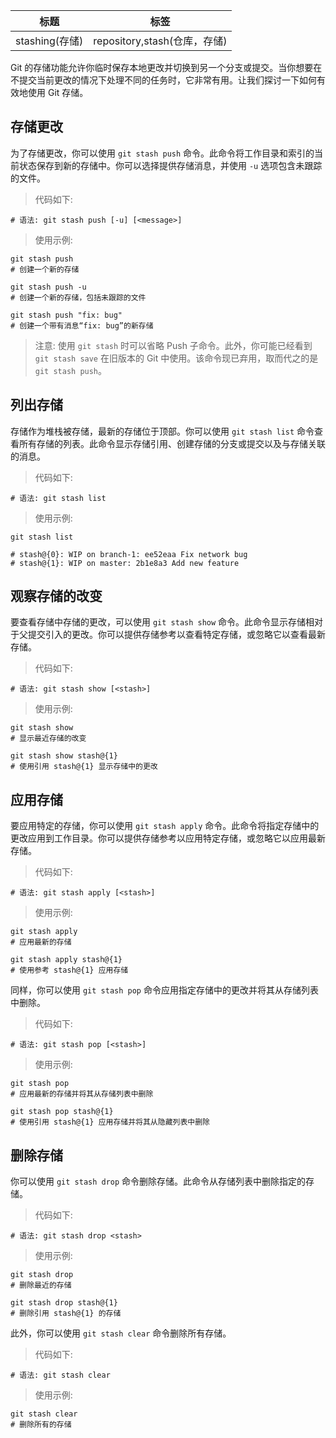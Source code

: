 | 标题           | 标签                         |
| -------------- | ---------------------------- |
| stashing(存储) | repository,stash(仓库，存储) |

Git 的存储功能允许你临时保存本地更改并切换到另一个分支或提交。当你想要在不提交当前更改的情况下处理不同的任务时，它非常有用。让我们探讨一下如何有效地使用 Git 存储。

## 存储更改

为了存储更改，你可以使用 `git stash push` 命令。此命令将工作目录和索引的当前状态保存到新的存储中。你可以选择提供存储消息，并使用 `-u` 选项包含未跟踪的文件。

> 代码如下:

```shell
# 语法: git stash push [-u] [<message>]
```

> 使用示例:

```shell
git stash push
# 创建一个新的存储

git stash push -u
# 创建一个新的存储，包括未跟踪的文件

git stash push "fix: bug"
# 创建一个带有消息“fix: bug”的新存储
```

> 注意: 使用 `git stash` 时可以省略 Push 子命令。此外，你可能已经看到 `git stash save` 在旧版本的 Git 中使用。该命令现已弃用，取而代之的是 `git stash push`。

## 列出存储

存储作为堆栈被存储，最新的存储位于顶部。你可以使用 `git stash list` 命令查看所有存储的列表。此命令显示存储引用、创建存储的分支或提交以及与存储关联的消息。

> 代码如下:

```shell
# 语法: git stash list
```

> 使用示例:

```shell
git stash list

# stash@{0}: WIP on branch-1: ee52eaa Fix network bug
# stash@{1}: WIP on master: 2b1e8a3 Add new feature
```

## 观察存储的改变

要查看存储中存储的更改，可以使用 `git stash show` 命令。此命令显示存储相对于父提交引入的更改。你可以提供存储参考以查看特定存储，或忽略它以查看最新存储。

> 代码如下:

```shell
# 语法: git stash show [<stash>]
```

> 使用示例:

```shell
git stash show
# 显示最近存储的改变

git stash show stash@{1}
# 使用引用 stash@{1} 显示存储中的更改
```

## 应用存储

要应用特定的存储，你可以使用 `git stash apply` 命令。此命令将指定存储中的更改应用到工作目录。你可以提供存储参考以应用特定存储，或忽略它以应用最新存储。

> 代码如下:

```shell
# 语法: git stash apply [<stash>]
```

> 使用示例:

```shell
git stash apply
# 应用最新的存储

git stash apply stash@{1}
# 使用参考 stash@{1} 应用存储
```

同样，你可以使用 `git stash pop` 命令应用指定存储中的更改并将其从存储列表中删除。

> 代码如下:

```shell
# 语法: git stash pop [<stash>]
```

> 使用示例:

```shell
git stash pop
# 应用最新的存储并将其从存储列表中删除

git stash pop stash@{1}
# 使用引用 stash@{1} 应用存储并将其从隐藏列表中删除
```

## 删除存储

你可以使用 `git stash drop` 命令删除存储。此命令从存储列表中删除指定的存储。

> 代码如下:

```shell
# 语法: git stash drop <stash>
```

> 使用示例:

```shell
git stash drop
# 删除最近的存储

git stash drop stash@{1}
# 删除引用 stash@{1} 的存储
```

此外，你可以使用 `git stash clear` 命令删除所有存储。

> 代码如下:

```shell
# 语法: git stash clear
```

> 使用示例:

```shell
git stash clear
# 删除所有的存储
```
